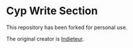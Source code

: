 # Cyp Write Section
This repository has been forked for personal use.

The original creator is [Indieteur](https://github.com/Indieteur).
